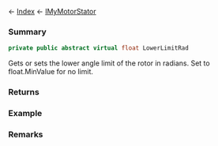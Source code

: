 ← [Index](Api-Index) ← [IMyMotorStator](Sandbox.ModAPI.Ingame.IMyMotorStator)

### Summary

```csharp
private public abstract virtual float LowerLimitRad
```

Gets or sets the lower angle limit of the rotor in radians. Set to float.MinValue for no limit.

### Returns

### Example

### Remarks

